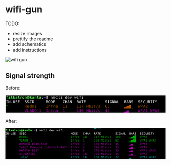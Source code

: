 # wifi-gun

TODO: 
  - resize images
  - prettify the readme
  - add schematics
  - add instructions

![wifi gun](images/wifigun1.jpg)



## Signal strength

Before:

![wifi signal before](images/wifi_before.png)

After:

![wifi signal after](images/wifi_after.png)




